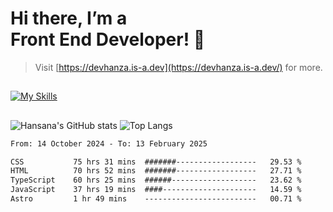 # Hi there, I’m a<br>Front End Developer! 👋
> Visit [https://devhanza.is-a.dev](https://devhanza.is-a.dev/) for more.

##
[![My Skills](https://skillicons.dev/icons?i=html,css,js,tailwind,sass,bootstrap,ts,angular,nodejs,express,py,wordpress,figma,ps)](https://hansana.is-a.dev)
##
![Hansana's GitHub stats](https://github-readme-stats.vercel.app/api?username=DevHanza\&hide=issues\&show_icons=true&theme=dark)
![Top Langs](https://github-readme-stats.vercel.app/api/top-langs/?username=DevHanza\&layout=compact&theme=dark)

<!--START_SECTION:waka-->

```txt
From: 14 October 2024 - To: 13 February 2025

CSS           75 hrs 31 mins  #######------------------   29.53 %
HTML          70 hrs 52 mins  #######------------------   27.71 %
TypeScript    60 hrs 25 mins  ######-------------------   23.62 %
JavaScript    37 hrs 19 mins  ####---------------------   14.59 %
Astro         1 hr 49 mins    -------------------------   00.71 %
```

<!--END_SECTION:waka-->

